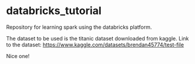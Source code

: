 # databricks_tutorial
Repository for learning spark using the databricks platform.

The dataset to be used is the titanic dataset downloaded from kaggle.
Link to the dataset: https://www.kaggle.com/datasets/brendan45774/test-file

Nice one!

